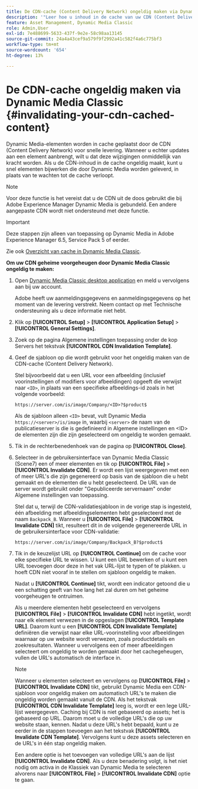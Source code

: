 ```yaml
---
title: De CDN-cache (Content Delivery Network) ongeldig maken via Dynamic Media Classic
description: '"Leer hoe u inhoud in de cache van uw CDN (Content Delivery Network) ongeldig maakt, zodat u snel elementen kunt bijwerken die door Dynamic Media worden geleverd, in plaats van te wachten tot de cache verloopt."'
feature: Asset Management, Dynamic Media Classic
role: Admin,User
exl-id: 7e488699-5633-437f-9e2e-58c98aa13145
source-git-commit: 24a4a43cef9a579f9f2992a41c582f4a6c775bf3
workflow-type: tm+mt
source-wordcount: '654'
ht-degree: 13%

---
```


# De CDN-cache ongeldig maken via Dynamic Media Classic {#invalidating-your-cdn-cached-content}

Dynamic Media-elementen worden in cache geplaatst door de CDN (Content Delivery Network) voor snelle levering. Wanneer u echter updates aan een element aanbrengt, wilt u dat deze wijzigingen onmiddellijk van kracht worden. Als u de CDN-inhoud in de cache ongeldig maakt, kunt u snel elementen bijwerken die door Dynamic Media worden geleverd, in plaats van te wachten tot de cache verloopt.

>[!NOTE]
>
>Voor deze functie is het vereist dat u de CDN uit de doos gebruikt die bij Adobe Experience Manager Dynamic Media is gebundeld. Een andere aangepaste CDN wordt niet ondersteund met deze functie.

>[!IMPORTANT]
>
>Deze stappen zijn alleen van toepassing op Dynamic Media in Adobe Experience Manager 6.5, Service Pack 5 of eerder. <!-- If you are using Dynamic Media in AEM as a Cloud Service, [use the new steps found here](/help/assets/invalidate-cdn-cache-dynamic-media.md). -->

Zie ook [Overzicht van cache in Dynamic Media Classic](https://helpx.adobe.com/experience-manager/scene7/kb/base/caching-questions/scene7-caching-overview.html).

**Om uw CDN geheime voorgeheugen door Dynamic Media Classic ongeldig te maken:**

1. Open [Dynamic Media Classic desktop application](https://experienceleague.adobe.com/docs/dynamic-media-classic/using/getting-started/signing-out.html#getting-started) en meld u vervolgens aan bij uw account.

   Adobe heeft uw aanmeldingsgegevens en aanmeldingsgegevens op het moment van de levering verstrekt. Neem contact op met Technische ondersteuning als u deze informatie niet hebt.

1. Klik op **[!UICONTROL Setup]** > **[!UICONTROL Application Setup]** > **[!UICONTROL General Settings]**.
1. Zoek op de pagina Algemene instellingen toepassing onder de kop Servers het tekstvak **[!UICONTROL CDN Invalidation Template]**.

1. Geef de sjabloon op die wordt gebruikt voor het ongeldig maken van de CDN-cache (Content Delivery Network).

   Stel bijvoorbeeld dat u een URL voor een afbeelding (inclusief voorinstellingen of modifiers voor afbeeldingen) opgeeft die verwijst naar `<ID>`, in plaats van een specifieke afbeeldings-id zoals in het volgende voorbeeld:

   `https://server.com/is/image/Company/<ID>?$product$`

   Als de sjabloon alleen `<ID>` bevat, vult Dynamic Media `https://<server>/is/image` in, waarbij `<server>` de naam van de publicatieserver is die is gedefinieerd in Algemene instellingen en &lt;ID> de elementen zijn die zijn geselecteerd om ongeldig te worden gemaakt.

1. Tik in de rechterbenedenhoek van de pagina op **[!UICONTROL Close]**.
1. Selecteer in de gebruikersinterface van Dynamic Media Classic (Scene7) een of meer elementen en tik op **[!UICONTROL File]** > **[!UICONTROL Invalidate CDN]**. Er wordt een lijst weergegeven met een of meer URL&#39;s die zijn gegenereerd op basis van de sjabloon die u hebt gemaakt en de elementen die u hebt geselecteerd. De URL van de server wordt gebruikt onder &quot;Gepubliceerde servernaam&quot; onder Algemene instellingen van toepassing.

   Stel dat u, terwijl de CDN-validatiesjabloon in de vorige stap is ingesteld, één afbeelding met afbeeldingselementen hebt geselecteerd met de naam `Backpack_B`. Wanneer u **[!UICONTROL File]** > **[!UICONTROL Invalidate CDN]** tikt, resulteert dit in de volgende gegenereerde URL in de gebruikersinterface voor CDN-validatie:

   `https://server.com/is/image/Company/Backpack_B?$product$`

1. Tik in de keuzelijst URL op **[!UICONTROL Continue]** om de cache voor elke specifieke URL te wissen. U kunt een URL bewerken of u kunt een URL toevoegen door deze in het vak URL-lijst te typen of te plakken. u hoeft CDN niet vooraf in te stellen om sjabloon ongeldig te maken.

   Nadat u **[!UICONTROL Continue]** tikt, wordt een indicator getoond die u een schatting geeft van hoe lang het zal duren om het geheime voorgeheugen te ontruimen.

   Als u meerdere elementen hebt geselecteerd en vervolgens **[!UICONTROL File]** > **[!UICONTROL Invalidate CDN]** hebt ingetikt, wordt naar elk element verwezen in de opgeslagen **[!UICONTROL Template URL]**. Daarom kunt u een **[!UICONTROL CDN Invalidate Template]** definiëren die verwijst naar elke URL-voorinstelling voor afbeeldingen waarnaar op uw website wordt verwezen, zoals productdetails en zoekresultaten. Wanneer u vervolgens een of meer afbeeldingen selecteert om ongeldig te worden gemaakt door het cachegeheugen, vullen de URL&#39;s automatisch de interface in.

   >[!NOTE]
   >
   >Wanneer u elementen selecteert en vervolgens op **[!UICONTROL File]** > **[!UICONTROL Invalidate CDN]** tikt, gebruikt Dynamic Media een CDN-sjabloon voor ongeldig maken om automatisch URL&#39;s te maken die ongeldig worden gemaakt vanuit de CDN. Als het tekstvak **[!UICONTROL CDN Invalidate Template]** leeg is, wordt er een lege URL-lijst weergegeven. Caching bij CDN is niet gebaseerd op assets; het is gebaseerd op URL. Daarom moet u de volledige URL&#39;s die op uw website staan, kennen. Nadat u deze URL&#39;s hebt bepaald, kunt u ze eerder in de stappen toevoegen aan het tekstvak **[!UICONTROL Invalidate CDN Template]**. Vervolgens kunt u deze assets selecteren en de URL&#39;s in één stap ongeldig maken.
   >
   >Een andere optie is het toevoegen van volledige URL&#39;s aan de lijst **[!UICONTROL Invalidate CDN]**. Als u deze benadering volgt, is het niet nodig om activa in de Klassiek van Dynamic Media te selecteren alvorens naar **[!UICONTROL File]** > **[!UICONTROL Invalidate CDN]** optie te gaan.
